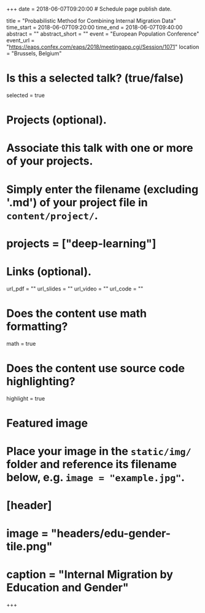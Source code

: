 +++
date = 2018-06-07T09:20:00  # Schedule page publish date.

title = "Probabilistic Method for Combining Internal Migration Data"
time_start = 2018-06-07T09:20:00
time_end = 2018-06-07T09:40:00
abstract = ""
abstract_short = ""
event = "European Population Conference"
event_url = "https://eaps.confex.com/eaps/2018/meetingapp.cgi/Session/1071"
location = "Brussels, Belgium"

# Is this a selected talk? (true/false)
selected = true

# Projects (optional).
#   Associate this talk with one or more of your projects.
#   Simply enter the filename (excluding '.md') of your project file in `content/project/`.
# projects = ["deep-learning"]

# Links (optional).
url_pdf = ""
url_slides = ""
url_video = ""
url_code = ""

# Does the content use math formatting?
math = true

# Does the content use source code highlighting?
highlight = true

# Featured image
# Place your image in the `static/img/` folder and reference its filename below, e.g. `image = "example.jpg"`.
# [header]
# image = "headers/edu-gender-tile.png"
# caption = "Internal Migration by Education and Gender"


+++


